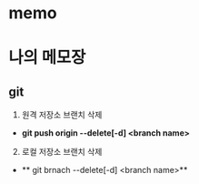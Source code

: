 # memo
# 나의 메모장

## git

1. 원격 저장소 브랜치 삭제
 - **git push origin --delete[-d] \<branch name\>**

2. 로컬 저장소 브랜치 삭제
 - ** git brnach --delete[-d] \<branch name\>**
